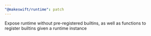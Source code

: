 ```yaml
---
"@makeswift/runtime": patch
---
```


Expose runtime without pre-registered builtins, as well as functions to register builtins given a runtime instance
